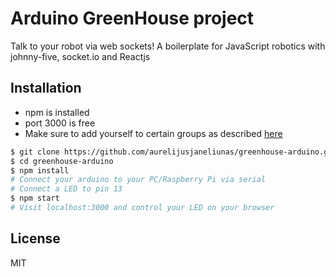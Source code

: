 # Arduino GreenHouse project
Talk to your robot via web sockets! A boilerplate for JavaScript robotics
with johnny-five, socket.io and Reactjs

## Installation
* npm is installed
* port 3000 is free
* Make sure to add yourself to certain groups as described [here](https://wiki.archlinux.org/index.php/Arduino#Accessing_serial)

```bash
$ git clone https://github.com/aurelijusjaneliunas/greenhouse-arduino.git
$ cd greenhouse-arduino
$ npm install
# Connect your arduino to your PC/Raspberry Pi via serial
# Connect a LED to pin 13
$ npm start
# Visit localhost:3000 and control your LED on your browser
```

## License
MIT
